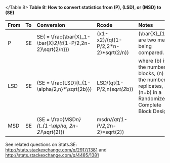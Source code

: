 <a id="Table 8"></Table 8>
**Table 8: How to convert statistics from \(P\), \(LSD\), or \(MSD\) to \(SE\)**


| From | To | Conversion | Rcode | Notes |
|:-----|:---|:-----------|:------|:------|
| P | SE | SE\( = \frac{\bar{X}_1-\bar{X}_2}{t_{1-P/2,2n-2}\sqrt{2/n}}\) | (x1-x2)/(qt(1-P/2,2*n-2)*sqrt(2/n)) | \(\bar{X}_{1,2}\) are two means being compared. |
| LSD | SE | \(SE = \frac{LSD}{t_{1-\alpha/2,n}*\sqrt{2b}}\) | LSD/(qt(1-P/2,n)*sqrt(2*b)) | where \(b\) is the number of blocks, \(n\) is the number of replicates, and \(n=b\) in a Randomized Complete Block Design |
| MSD | SE | \(SE = \frac{MSD*n}{t_{1-\alpha, 2n-2}*\sqrt{2}}\) | msd*n/(qt(1-P/2,2*n-2)*sqrt(2)) | |


See related questions on Stats.SE: http://stats.stackexchange.com/q/2917/1381 and http://stats.stackexchange.com/q/4485/1381